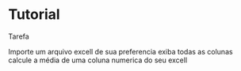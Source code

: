 # Tutorial




Tarefa

Importe um arquivo excell de sua preferencia
exiba todas as colunas
calcule a média de uma coluna numerica do seu excell
